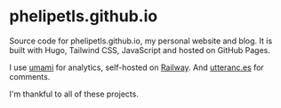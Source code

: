 # phelipetls.github.io

Source code for phelipetls.github.io, my personal website and blog. It is built
with Hugo, Tailwind CSS, JavaScript and hosted on GitHub Pages.

I use [umami](https://umami.is/docs/track-events) for analytics, self-hosted on
[Railway](railway.app/). And [utteranc.es](https://utteranc.es/) for comments.

I'm thankful to all of these projects.
